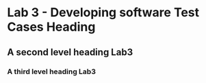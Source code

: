 # Lab 3 - Developing software Test Cases Heading
## A second level heading Lab3
### A third level heading Lab3

